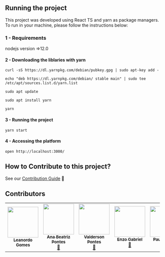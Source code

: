 ## Running the project

This project was developed using React TS and yarn as package managers. To run in your machine, please follow the instructions below:

### 1 - Requirements

nodejs version =>12.0

#### 2 - Downloading the liblaries with yarn

```
curl -sS https://dl.yarnpkg.com/debian/pubkey.gpg | sudo apt-key add -

echo "deb https://dl.yarnpkg.com/debian/ stable main" | sudo tee /etc/apt/sources.list.d/yarn.list

sudo apt update

sudo apt install yarn

yarn
```

#### 3 - Running the project

```
yarn start
```

#### 4 - Accessing the platform

```
open http://localhost:3000/
```

## How to Contribute to this project?
See our [Contribution Guide](CONTRIBUTION.md) 🚀 


## Contributors

<table>
  <tbody>
    <tr>
      <td align="center"><a href="https://www.github.com/leosilvagomes/"><img src="https://avatars.githubusercontent.com/u/61520601?v=4" width="100px;" alt=""/><br /><sub><b>Leanordo Gomes</b></sub></a><br /><a href="https://github.com/gpmc-lab-ufrgs/atlas/commits?author=LeoSilvaGomes" title="Code"></a> <a href="#ideas-LeoSilvaGomes" title="Ideas, Planning, & Feedback"></a> <a href="https://github.com/gpmc-lab-ufrgs/atlas/commits?author=LeoSilvaGomes" title="Documentation"></a> <a href="https://github.com/gpmc-lab-ufrgs/atlas/pulls/assigned/LeoSilvaGomes" title="Reviewed Pull Requests"></a></td>
      <td align="center"><a href="https://www.github.com/AnaBeatrizPontes/"><img src="https://avatars.githubusercontent.com/u/47431053?v=4" width="100px;" alt=""/><br /><sub><b>Ana Beatriz Pontes</b></sub></a><br /><a href="https://github.com/gpmc-lab-ufrgs/atlas/commits?author=AnaBeatrizPontes" title="Code"></a> <a href="#ideas-AnaBeatrizPontes" title="Ideas, Planning, & Feedback"></a>  <a href="https://github.com/gpmc-lab-ufrgs/atlas/pulls/assigned/AnaBeatrizPontes" title="Reviewed Pull Requests">👀</a></td>
      <td align="center"><a href="https://www.github.com/valdersonjr/"><img src="https://avatars.githubusercontent.com/u/65057466?v=4" width="100px;" alt=""/><br /><sub><b>Valderson Pontes</b></sub></a><br /><a href="https://github.com/gpmc-lab-ufrgs/atlas/commits?author=valdersonjr" title="Code"></a> <a href="#ideas-valdersonjr" title="Ideas, Planning, & Feedback"></a> <a href="https://github.com/gpmc-lab-ufrgs/atlas/pulls/assigned/valdersonjr" title="Reviewed Pull Requests">👀</a></td>
      <td align="center"><a href="https://www.github.com/enzoggqs/"><img src="https://avatars.githubusercontent.com/u/38733364?v=4" width="100px;" alt=""/><br /><sub><b>Enzo Gabriel</b></sub></a><br /><a href="https://github.com/gpmc-lab-ufrgs/atlas/commits?author=enzoggqs" title="Code"></a> <a href="#ideas-enzoggqs" title="Ideas, Planning, & Feedback"></a> <a href="https://github.com/gpmc-lab-ufrgs/atlas/pulls/assigned/enzoggqs" title="Reviewed Pull Requests">👀</a></td>
      <td align="center"><a href="https://www.github.com/twistershark/"><img src="https://avatars.githubusercontent.com/u/25483313?v=4" width="100px;" alt=""/><br /><sub><b>Paulo Victor</b></sub></a><br /><a href="https://github.com/gpmc-lab-ufrgs/atlas/commits?author=twistershark" title="Code"></a> <a href="https://github.com/gpmc-lab-ufrgs/atlas/pulls/assigned/twistershark" title="Reviewed Pull Requests">👀</a></td>
      <td align="center"><a href="https://www.github.com/micaellagouveia/"><img src="https://avatars.githubusercontent.com/u/48630408?v=4" width="100px;" alt=""/><br /><sub><b>Micaella Gouveia</b></sub></a><br /><a href="https://github.com/gpmc-lab-ufrgs/atlas/commits?author=micaellagouveia" title="Code"></a> <a href="https://github.com/gpmc-lab-ufrgs/atlas/commits?author=micaellagouveia" title="Documentation"></a> <a href="https://github.com/gpmc-lab-ufrgs/atlas/pulls/assigned/micaellagouveia" title="Reviewed Pull Requests"></a></td>
      <td align="center"><a href="https://www.github.com/Julio-eng/"><img src="https://avatars.githubusercontent.com/u/78378116?v=4" width="100px;" alt=""/><br /><sub><b>Júlio César</b></sub></a><br /><a href="https://github.com/gpmc-lab-ufrgs/atlas/commits?author=Julio-eng" title="Code"></a>  <a href="https://github.com/gpmc-lab-ufrgs/atlas/pulls/assigned/Julio-eng" title="Reviewed Pull Requests"></a></td>
    </tr>
  </tbody>
</table>
